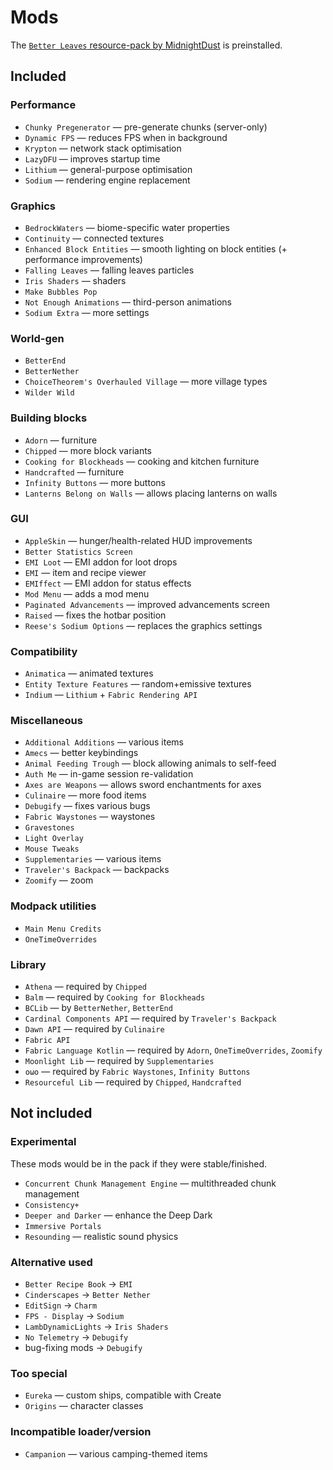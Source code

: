 # Mods

The [`Better Leaves` resource-pack by MidnightDust](https://modrinth.com/resourcepack/better-leaves) is preinstalled.

## Included
### Performance
- `Chunky Pregenerator` — pre-generate chunks (server-only)
- `Dynamic FPS` — reduces FPS when in background
- `Krypton` — network stack optimisation
- `LazyDFU` — improves startup time
- `Lithium` — general-purpose optimisation
- `Sodium` — rendering engine replacement

### Graphics
- `BedrockWaters` — biome-specific water properties
- `Continuity` — connected textures
- `Enhanced Block Entities` — smooth lighting on block entities (+ performance improvements)
- `Falling Leaves` — falling leaves particles
- `Iris Shaders` — shaders
- `Make Bubbles Pop`
- `Not Enough Animations` — third-person animations
- `Sodium Extra` — more settings

### World-gen
- `BetterEnd`
- `BetterNether`
- `ChoiceTheorem's Overhauled Village` — more village types
- `Wilder Wild`

### Building blocks
- `Adorn` — furniture
- `Chipped` — more block variants
- `Cooking for Blockheads` — cooking and kitchen furniture
- `Handcrafted` — furniture
- `Infinity Buttons` — more buttons
- `Lanterns Belong on Walls` — allows placing lanterns on walls

### GUI
- `AppleSkin` — hunger/health-related HUD improvements
- `Better Statistics Screen`
- `EMI Loot` — EMI addon for loot drops
- `EMI` — item and recipe viewer
- `EMIffect` — EMI addon for status effects
- `Mod Menu` — adds a mod menu
- `Paginated Advancements` — improved advancements screen
- `Raised` — fixes the hotbar position
- `Reese's Sodium Options` — replaces the graphics settings

### Compatibility
- `Animatica` — animated textures
- `Entity Texture Features` — random+emissive textures
- `Indium` — `Lithium` + `Fabric Rendering API`

### Miscellaneous
- `Additional Additions` — various items
- `Amecs` — better keybindings
- `Animal Feeding Trough` — block allowing animals to self-feed
- `Auth Me` — in-game session re-validation
- `Axes are Weapons` — allows sword enchantments for axes
- `Culinaire` — more food items
- `Debugify` — fixes various bugs
- `Fabric Waystones` — waystones
- `Gravestones`
- `Light Overlay`
- `Mouse Tweaks`
- `Supplementaries` — various items
- `Traveler's Backpack` — backpacks
- `Zoomify` — zoom

### Modpack utilities
- `Main Menu Credits`
- `OneTimeOverrides`

### Library
- `Athena` — required by `Chipped`
- `Balm` — required by `Cooking for Blockheads`
- `BCLib` — by `BetterNether`, `BetterEnd`
- `Cardinal Components API` — required by `Traveler's Backpack`
- `Dawn API` — required by `Culinaire`
- `Fabric API`
- `Fabric Language Kotlin` — required by `Adorn`, `OneTimeOverrides`, `Zoomify`
- `Moonlight Lib` — required by `Supplementaries`
- `oωo` — required by `Fabric Waystones`, `Infinity Buttons`
- `Resourceful Lib` — required by `Chipped`, `Handcrafted`

## Not included
### Experimental
These mods would be in the pack if they were stable/finished.
- `Concurrent Chunk Management Engine` — multithreaded chunk management
- `Consistency+`
- `Deeper and Darker` — enhance the Deep Dark
- `Immersive Portals`
- `Resounding` — realistic sound physics

### Alternative used
- `Better Recipe Book` → `EMI`
- `Cinderscapes` → `Better Nether`
- `EditSign` → `Charm`
- `FPS - Display` → `Sodium`
- `LambDynamicLights` → `Iris Shaders`
- `No Telemetry` → `Debugify`
- bug-fixing mods → `Debugify`

### Too special
- `Eureka` — custom ships, compatible with Create
- `Origins` — character classes

### Incompatible loader/version
- `Campanion` — various camping-themed items